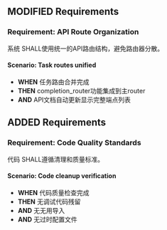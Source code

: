 ## MODIFIED Requirements
### Requirement: API Route Organization
系统 SHALL使用统一的API路由结构，避免路由器分散。

#### Scenario: Task routes unified
- **WHEN** 任务路由合并完成
- **THEN** completion_router功能集成到主router
- **AND** API文档自动更新显示完整端点列表

## ADDED Requirements
### Requirement: Code Quality Standards
代码 SHALL遵循清理和质量标准。

#### Scenario: Code cleanup verification
- **WHEN** 代码质量检查完成
- **THEN** 无调试代码残留
- **AND** 无无用导入
- **AND** 无过时配置文件